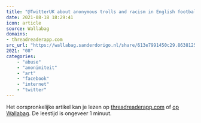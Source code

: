 ```yaml
---
title: "@TwitterUK about anonymous trolls and racism in English football"
date: 2021-08-18 18:29:41
icon: article
source: Wallabag
domains:
- threadreaderapp.com
src_url: "https://wallabag.sanderdorigo.nl/share/613e7991450c29.86381258"
2021: "08"
categories:
    - "abuse"
    - "anonimiteit"
    - "art"
    - "facebook"
    - "internet"
    - "twitter"
---
```

Het oorspronkelijke artikel kan je lezen op [threadreaderapp.com](https://threadreaderapp.com/thread/1425035343708016641.html) of [op Wallabag](https://wallabag.sanderdorigo.nl/share/613e7991450c29.86381258). De leestijd is ongeveer 1 minuut.